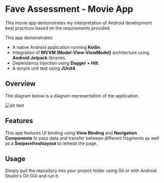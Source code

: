 # Fave Assessment - Movie App

This movie app demonstrates my interpretation of Android development best practices based on the requirements provided.


This app demonstrates:
- A native Android application running **Kotlin**.
- Integration of **MVVM (Model-View-ViewModel)** architecture using **Android Jetpack** libraries.
- Dependency Injection using **Dagger + Hilt**.
- A simple unit test using **JUnit4**.

## Overview
The diagram below is a diagram representation of the application.

![alt text](https://i.imgur.com/oYUSU2b.png)

## Features
This app features UI binding using **View Binding** and **Navigation Components** to pass data and transfer between different fragments as well as a **Swiperefreshlayout** to refresh the page.


## Usage
Simply pull the repository into your project folder using Git or with Android Studio's Git GUI and run it.
